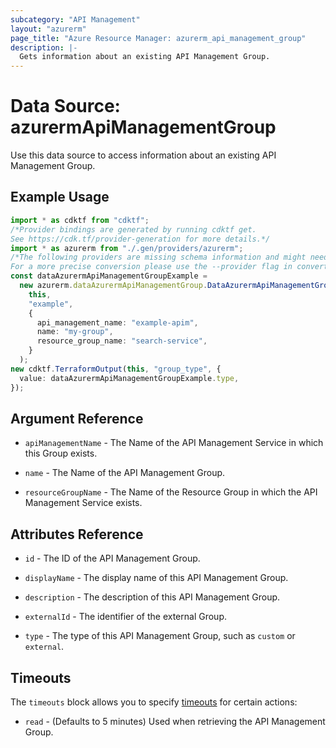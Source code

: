 ```yaml
---
subcategory: "API Management"
layout: "azurerm"
page_title: "Azure Resource Manager: azurerm_api_management_group"
description: |-
  Gets information about an existing API Management Group.
---
```


# Data Source: azurermApiManagementGroup

Use this data source to access information about an existing API Management Group.

## Example Usage

```typescript
import * as cdktf from "cdktf";
/*Provider bindings are generated by running cdktf get.
See https://cdk.tf/provider-generation for more details.*/
import * as azurerm from "./.gen/providers/azurerm";
/*The following providers are missing schema information and might need manual adjustments to synthesize correctly: azurerm.
For a more precise conversion please use the --provider flag in convert.*/
const dataAzurermApiManagementGroupExample =
  new azurerm.dataAzurermApiManagementGroup.DataAzurermApiManagementGroup(
    this,
    "example",
    {
      api_management_name: "example-apim",
      name: "my-group",
      resource_group_name: "search-service",
    }
  );
new cdktf.TerraformOutput(this, "group_type", {
  value: dataAzurermApiManagementGroupExample.type,
});

```

## Argument Reference

*   `apiManagementName` - The Name of the API Management Service in which this Group exists.

*   `name` - The Name of the API Management Group.

*   `resourceGroupName` - The Name of the Resource Group in which the API Management Service exists.

## Attributes Reference

*   `id` - The ID of the API Management Group.

*   `displayName` - The display name of this API Management Group.

*   `description` - The description of this API Management Group.

*   `externalId` - The identifier of the external Group.

*   `type` - The type of this API Management Group, such as `custom` or `external`.

## Timeouts

The `timeouts` block allows you to specify [timeouts](https://www.terraform.io/language/resources/syntax#operation-timeouts) for certain actions:

* `read` - (Defaults to 5 minutes) Used when retrieving the API Management Group.
